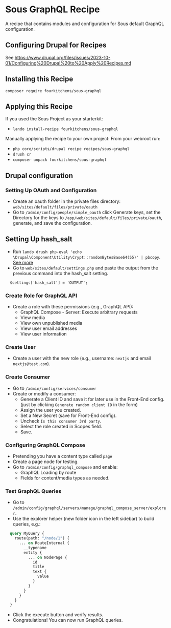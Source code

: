 # Sous GraphQL Recipe

A recipe that contains modules and configuration for Sous default GraphQL configuration.

## Configuring Drupal for Recipes

See <https://www.drupal.org/files/issues/2023-10-01/Configuring%20Drupal%20to%20Apply%20Recipes.md>

## Installing this Recipe

`composer require fourkitchens/sous-graphql`

## Applying this Recipe

If you used the Sous Project as your starterkit:

- `lando install-recipe fourkitchens/sous-graphql`

Manually applying the recipe to your own project: From your webroot run:

- `php core/scripts/drupal recipe recipes/sous-graphql`
- `drush cr`
- `composer unpack fourkitchens/sous-graphql`

## Drupal configuration

### Setting Up OAuth and Configuration
- Create an oauth folder in the private files directory: `web/sites/default/files/private/oauth`
- Go to `/admin/config/people/simple_oauth` click Generate keys, set the Directory for the keys to `/app/web/sites/default/files/private/oauth`, generate, and save the configuration.

## Setting Up hash_salt
- Run `lando drush php-eval 'echo \Drupal\Component\Utility\Crypt::randomBytesBase64(55)' | pbcopy`. [See more](https://blokspeed.net/2018/quick-tip-generating-hash-salt-drupal-8)
- Go to `web/sites/default/settings.php` and paste the output from the previous command into the hash_salt setting.
```
  $settings['hash_salt'] = 'OUTPUT';
```

### Create Role for GraphQL API
- Create a role with these permissions (e.g., GraphQL API):
  - GraphQL Compose - Server: Execute arbitrary requests
  - View media
  - View own unpublished media
  - View user email addresses
  - View user information

### Create User
- Create a user with the new role (e.g., username: `nextjs` and email `nextjs@test.com`).

### Create Consumer
- Go to `/admin/config/services/consumer`
- Create or modify a consumer:
  - Generate a Client ID and save it for later use in the Front-End config. (just by clicking `Generate random client ID` in the form)
  - Assign the user you created.
  - Set a New Secret (save for Front-End config).
  - Uncheck `Is this consumer 3rd party`.
  - Select the role created in Scopes field.
  - Save.

### Configuring GraphQL Compose
- Pretending you have a content type called `page`
- Create a page node for testing.
- Go to `/admin/config/graphql_compose` and enable:
  - GraphQL Loading by route
  - Fields for content/media types as needed.

### Test GraphQL Queries
- Go to `/admin/config/graphql/servers/manage/graphql_compose_server/explorer`.
- Use the explorer helper (new folder icon in the left sidebar) to build queries, e.g.:
``` graphql
  query MyQuery {
    route(path: "/node/1") {
      ... on RouteInternal {
        __typename
        entity {
          ... on NodePage {
            id
            title
            text {
              value
            }
          }
        }
      }
    }
  }
```
- Click the execute button and verify results.
- Congratulations! You can now run GraphQL queries.

